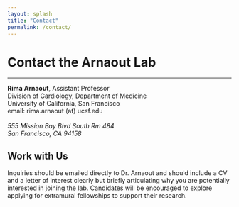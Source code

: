 ```yaml
---
layout: splash
title: "Contact"
permalink: /contact/
---
```


<h1> Contact the Arnaout Lab </h1>
<hr>

<strong>Rima Arnaout</strong>, Assistant Professor <br>
Division of Cardiology, Department of Medicine <br>
University of California, San Francisco <br>
email: rima.arnaout (at) ucsf.edu <br> <br> 
<i>555 Mission Bay Blvd South Rm 484</i> <br>
<i>San Francisco, CA 94158</i> <br>

<h2 id="join-us"> Work with Us </h2>
Inquiries should be emailed directly to Dr. Arnaout and should include a CV and a letter of interest clearly but briefly articulating why you are potentially interested in joining the lab. Candidates will be encouraged to explore applying for extramural fellowships to support their research.
  




